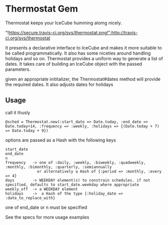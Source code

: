 # Thermostat Gem

Thermostat keeps your IceCube humming alomg nicely.

"!https://secure.travis-ci.org/svs/thermostat.png!":http://travis-ci.org/svs/thermostat


It presents a declarative interface to IceCube and makes it more suitable to be called programmatically. It also has some niceties around handling holidays and so on.
Thermostat provides a uniform way to generate a list of dates. It takes care of building an IceCube object with the passed parameters.
 
given an appropriate inititalizer, the Thermostat#dates method will provide the required dates. It also adjusts dates for holidays


## Usage

call it thusly

```
@sched = Thermostat.new(:start_date => Date.today, :end_date => Date.today+14, :frequency => :weekly, :holidays => {(Date.today + 7) => Date.today + 9})
```


options are passed as a Hash with the following keys

```
start_date
end_date
n
frequency   -> one of :daily, :weekly, :biweekly, :quadweekly, :monthly, :bimonthly, :quarterly, :semiannually 
              or alternatively a Hash of {:period => :monthly, :every => 4}
days        -> WEEKDAY element(s) to constrain schedules. if not specified, defaults to start_date.weekday where appropriate
weekly_off  -> a WEEKDAY element
holidays    ->  a Hash of the type {:holiday_date => :date_to_replace_with}
```

one of end_date or n must be specified

See the specs for more usage examples



